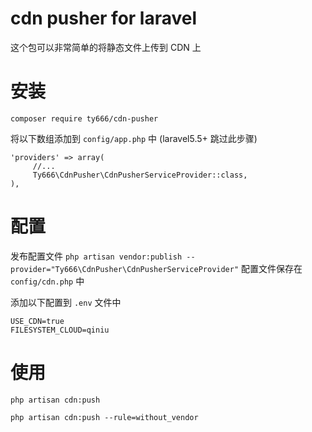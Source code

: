 # cdn pusher for laravel 

这个包可以非常简单的将静态文件上传到 CDN 上

# 安装
`composer require ty666/cdn-pusher`

将以下数组添加到 `config/app.php` 中 (laravel5.5+ 跳过此步骤)
```
'providers' => array(
     //...
     Ty666\CdnPusher\CdnPusherServiceProvider::class,
),
```

# 配置
发布配置文件
`php artisan vendor:publish --provider="Ty666\CdnPusher\CdnPusherServiceProvider"`
配置文件保存在 `config/cdn.php` 中

添加以下配置到 `.env` 文件中
```
USE_CDN=true
FILESYSTEM_CLOUD=qiniu
```
# 使用
`php artisan cdn:push`

`php artisan cdn:push --rule=without_vendor`
